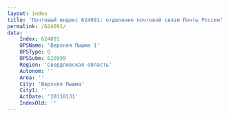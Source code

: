 ```yaml
---
layout: index
title: 'Почтовый индекс 624091: отделение почтовой связи Почты России'
permalink: /624091/
data:
    Index: 624091
    OPSName: 'Верхняя Пышма 1'
    OPSType: О
    OPSSubm: 620999
    Region: 'Свердловская область'
    Autonom: ''
    Area: ''
    City: 'Верхняя Пышма'
    City1: ''
    ActDate: '20110131'
    IndexOld: ''
---
```

